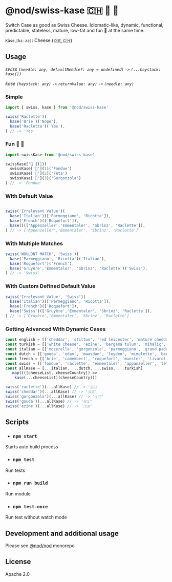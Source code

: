 # @nod/swiss-kase 🇨🇭 🧀 🔪

Switch Case as good as Swiss Cheese. Idiomatic-like, dynamic, functional, predictable, stateless, mature, low-fat and fun 🎈 at the same time.

`Käse`,`|kɛːzə|`: Cheese (🇩🇪,🇨🇭)

## Usage

*swiss `(needle: any, defaultNeedle?: any = undefined)` `->` `(...haystack: kase())`*

*kase `(haystack: any)` `->` `returnValue: any)` `->` `(needle: any)`*

### Simple

```javascript
import { swiss, kase } from '@nod/swiss-kase'

swiss('Raclette')(
  kase('Brie')('Nope'),
  kase('Raclette')('Yes'),
) // -> 'Yes'
```

### Fun 🧀 🔪
```javascript
import swissKase from '@nod/swiss-kase'

swissKase['🧀'](1)(
  swissKase['🔪'](1)('Fondue')
  swissKase['🔪'](2)('Feta')
  swissKase['🔪'](3)('Gorgonzola')
) // -> 'Fondue'
```

### With Default Value

```javascript

swiss('Irrelevant Value')(
  kase('Italian')(['Parmeggiano', 'Ricotta']),
  kase('French')(['Roquefort']),
  kase()(['Appenzeller','Emmentaler', 'Sbrinz', 'Raclette']),
) // -> ['Appenzeller','Emmentaler', 'Sbrinz', 'Raclette']
```

### With Multiple Matches

```javascript
swiss('WOULDNT MATCH', 'Swiss')(
  kase('Parmeggiano', 'Ricotta')('Italian'),
  kase('Roquefort')('French'),
  kase('Gruyère','Emmentaler', 'Sbrinz', 'Raclette')('Swiss'),
) // -> 'Swiss'
```

### With Custom Defined Default Value

```javascript
swiss('Irrelevant Value', 'Swiss')(
  kase('Italian')(['Parmeggiano', 'Ricotta']),
  kase('French')(['Roquefort']),
  kase('Swiss')(['Gruyère','Emmentaler', 'Sbrinz', 'Raclette']),
) // -> ['Gruyère','Emmentaler', 'Sbrinz', 'Raclette']
```

### Getting Advanced With Dynamic Cases

```javascript
const english = [['cheddar', 'stilton', 'red leicester', 'mature cheddar', 'cornish', 'durham', 'cheshire'], '🇬🇧']
const turkish = [['white cheese', 'ezine', 'bergama tulum', 'mihaliç', 'gravyer', 'fresh milk', 'aged kashar', 'van', 'goat white cheese', 'smoked circassian', 'konya green cheese'], '🇹🇷']
const italian = [['mozerella', 'gorgonzola', 'parmeggiano', 'grand padona', 'ricotta', 'grana padano', 'pecorino', 'taleggio', 'provolone', 'mascarpone'], '🇮🇹']
const dutch = [['gouda', 'edam', 'maasdam', 'leyden', 'mimolette', 'beemster'], '🇳🇱']
const french = [['brie', 'camembert', 'roquefort', 'munster', 'livarot', 'reblochon'], '🇫🇷']
const swiss = [['fondue', 'raclette', 'emmentaler', 'appanzeller', 'tête de moine','gruyère', 'schabziger', 'formaggini'], '🇨🇭']
const allKase = [...italian, ...dutch, ...swiss, ...turkish]
  .map((([cheeseList, cheeseCountry]) =>
    kase(...cheeseList)(cheeseCountry)))

swiss('raclette')(...allKase) // -> '🇨🇭'
swiss('cheddar')(...allKase) // -> '🇬🇧'
swiss('gorgonzola')(...allKase) // -> '🇮🇹'
swiss('gouda')(...allKase) // -> '🇳🇱'
swiss('ezine')(...allKase) // -> '🇹🇷'
```

## Scripts
- ### `npm start`
Starts auto build process

- ### `npm test`
Run tests

- ### `npm run build`
Run module

- ### `npm test-once`
Run test without watch mode

## Development and additional usage
Please see [@nod/nod](https://github.com/NOD-studios/nod) monorepo

## License
Apache 2.0
